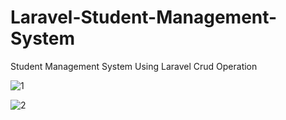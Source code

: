 # Laravel-Student-Management-System
Student Management System Using Laravel Crud Operation

![1](https://github.com/MrTineth/Laravel-Student-Management-System/assets/106744622/65d8482b-3ffe-497a-87a1-79aaa79fee89)




![2](https://github.com/MrTineth/Laravel-Student-Management-System/assets/106744622/998972e3-4870-42c9-aa61-aa88a658142e)


